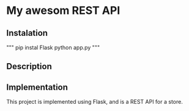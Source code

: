 # My awesom REST API

## Instalation

"""
pip instal Flask
python app.py
"""

## Description


## Implementation

This project is implemented using Flask, and is a REST API for a store.

